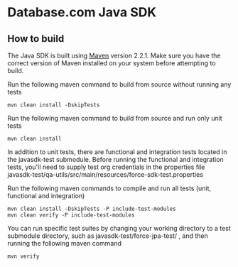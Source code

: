 # Database.com Java SDK

## How to build

The Java SDK is built using [Maven](http://maven.apache.org/) version 2.2.1.  Make sure you have the correct version of Maven installed on your system before attempting to build.

Run the following maven command to build from source without running any tests

    mvn clean install -DskipTests

Run the following maven command to build from source and run only unit tests

    mvn clean install

In addition to unit tests, there are functional and integration tests located in the javasdk-test submodule.  Before running the functional and integration tests, you'll need to supply test org credentials in the properties file javasdk-test/qa-utils/src/main/resources/force-sdk-test.properties

Run the following maven commands to compile and run all tests (unit, functional and integration)

    mvn clean install -DskipTests -P include-test-modules
    mvn clean verify -P include-test-modules

You can run specific test suites by changing your working directory to a test submodule directory, such as javasdk-test/force-jpa-test/ , and then running the following maven command

    mvn verify